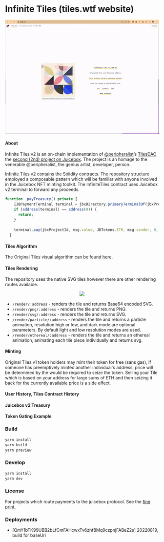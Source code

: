 # Infinite Tiles (tiles.wtf website)

<p align="center">
  <img src="docs/imgs/website-tiles.gif" />
</p>

#### About

Infinite Tiles v2 is an on-chain implementation of [@peripheralist](https://twitter.com/peripheralist)’s [TilesDAO](https://github.com/TileDAO) the [second (2nd) project on Juicebox](https://juicebox.money/#/p/tiles). The project is an homage to the venerable @peripheralist, the genius artist, developer, person.

[Infinite Tiles v2](https://github.com/tankbottoms/tiles-on-chain) contains the Solidity contracts. The repository structure employed a composable pattern which will be familiar with anyone involved in the Juicebox NFT minting toolkit. The InfiniteTiles contract uses Juicebox v2 terminal to forward any proceeds.

```typescript
function _payTreasury() private {
    IJBPaymentTerminal terminal = jbxDirectory.primaryTerminalOf(jbxProjectId, JBTokens.ETH);
    if (address(terminal) == address(0)) {
      return;
    }

    terminal.pay(jbxProjectId, msg.value, JBTokens.ETH, msg.sender, 0, false, '', '');
  }
```

#### Tiles Algorithm

The Original Tiles visual algorithm can be found [here](https://github.com/tankbottoms/tiles-wtf-gallery/blob/main/src/tiles/tilesStandalone.ts).

#### Tiles Rendering

The repository uses the native SVG tiles however there are other rendering routes available.

<p align="center">
  <img src="https://tiles.wtf/render/png/0x5d95baEBB8412AD827287240A5c281E3bB30d27E">
<p>

- `/render/:address` - renders the tile and returns Base64 encoded SVG.
- `/render/png/:address` - renders the tile and returns PNG.
- `/render/svg/:address` - renders the tile and returns SVG.
- `/render/particle/:address` - renders the tile and returns a particle animation, resolution high or low, and dark mode are optional parameters. By default light and low resolution modes are used.
- `/render/ethereal/:address` - renders the tile and returns an ethereal animation, animating each tile piece individually and returns svg.

#### Minting

Original Tiles v1 token holders may mint their token for free (sans gas), if someone has preemptively minted another individual's address, price will be determined by the would be required to seize the token. Selling your Tile which is based on your address for large sums of ETH and then seizing it back for the currently available price is a side effect.

#### User History, Tiles Contract History

#### Juicebox v2 Treasury

#### Token Gating Example

### Build

```bash
yarn install
yarn build
yarn preview
```

### Develop

```bash
yarn install
yarn dev
```

### License

For projects which route payments to the juicebox protocol. See the [fine print.](./LICENSE)

### Deployments

- [QmY1bTK99UBB2bLfCmFAHcwxTv6zhf8Mq9czpnjFABeZ2s] 20220819, build for baseUri
